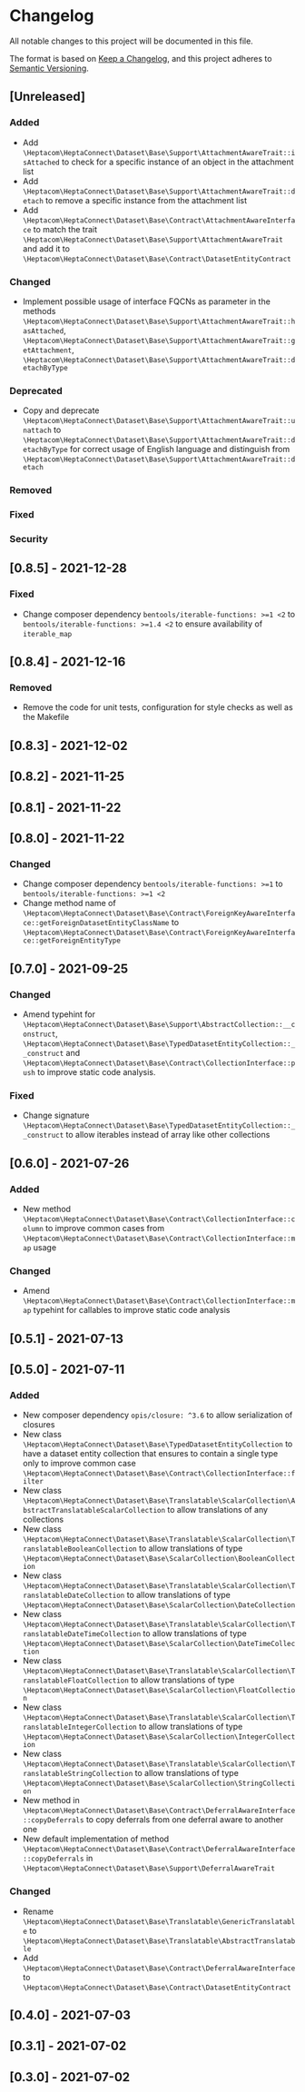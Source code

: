 # Changelog

All notable changes to this project will be documented in this file.

The format is based on [Keep a Changelog](https://keepachangelog.com/en/1.0.0/),
and this project adheres to [Semantic Versioning](https://semver.org/spec/v2.0.0.html).

## [Unreleased]

### Added

- Add `\Heptacom\HeptaConnect\Dataset\Base\Support\AttachmentAwareTrait::isAttached` to check for a specific instance of an object in the attachment list
- Add `\Heptacom\HeptaConnect\Dataset\Base\Support\AttachmentAwareTrait::detach` to remove a specific instance from the attachment list
- Add `\Heptacom\HeptaConnect\Dataset\Base\Contract\AttachmentAwareInterface` to match the trait `\Heptacom\HeptaConnect\Dataset\Base\Support\AttachmentAwareTrait` and add it to `\Heptacom\HeptaConnect\Dataset\Base\Contract\DatasetEntityContract`

### Changed

- Implement possible usage of interface FQCNs as parameter in the methods `\Heptacom\HeptaConnect\Dataset\Base\Support\AttachmentAwareTrait::hasAttached`, `\Heptacom\HeptaConnect\Dataset\Base\Support\AttachmentAwareTrait::getAttachment`, `\Heptacom\HeptaConnect\Dataset\Base\Support\AttachmentAwareTrait::detachByType`

### Deprecated

- Copy and deprecate `\Heptacom\HeptaConnect\Dataset\Base\Support\AttachmentAwareTrait::unattach` to `\Heptacom\HeptaConnect\Dataset\Base\Support\AttachmentAwareTrait::detachByType` for correct usage of English language and distinguish from `\Heptacom\HeptaConnect\Dataset\Base\Support\AttachmentAwareTrait::detach`

### Removed

### Fixed

### Security

## [0.8.5] - 2021-12-28

### Fixed

- Change composer dependency `bentools/iterable-functions: >=1 <2` to `bentools/iterable-functions: >=1.4 <2` to ensure availability of `iterable_map`

## [0.8.4] - 2021-12-16

### Removed

- Remove the code for unit tests, configuration for style checks as well as the Makefile

## [0.8.3] - 2021-12-02

## [0.8.2] - 2021-11-25

## [0.8.1] - 2021-11-22

## [0.8.0] - 2021-11-22

### Changed

- Change composer dependency `bentools/iterable-functions: >=1` to `bentools/iterable-functions: >=1 <2`
- Change method name of `\Heptacom\HeptaConnect\Dataset\Base\Contract\ForeignKeyAwareInterface::getForeignDatasetEntityClassName` to `\Heptacom\HeptaConnect\Dataset\Base\Contract\ForeignKeyAwareInterface::getForeignEntityType`

## [0.7.0] - 2021-09-25

### Changed

- Amend typehint for `\Heptacom\HeptaConnect\Dataset\Base\Support\AbstractCollection::__construct`, `\Heptacom\HeptaConnect\Dataset\Base\TypedDatasetEntityCollection::__construct` and `\Heptacom\HeptaConnect\Dataset\Base\Contract\CollectionInterface::push` to improve static code analysis.

### Fixed

- Change signature `\Heptacom\HeptaConnect\Dataset\Base\TypedDatasetEntityCollection::__construct` to allow iterables instead of array like other collections

## [0.6.0] - 2021-07-26

### Added

- New method `\Heptacom\HeptaConnect\Dataset\Base\Contract\CollectionInterface::column` to improve common cases from `\Heptacom\HeptaConnect\Dataset\Base\Contract\CollectionInterface::map` usage

### Changed

- Amend `\Heptacom\HeptaConnect\Dataset\Base\Contract\CollectionInterface::map` typehint for callables to improve static code analysis 

## [0.5.1] - 2021-07-13

## [0.5.0] - 2021-07-11

### Added

- New composer dependency `opis/closure: ^3.6` to allow serialization of closures
- New class `\Heptacom\HeptaConnect\Dataset\Base\TypedDatasetEntityCollection` to have a dataset entity collection that ensures to contain a single type only to improve common case `\Heptacom\HeptaConnect\Dataset\Base\Contract\CollectionInterface::filter`
- New class `\Heptacom\HeptaConnect\Dataset\Base\Translatable\ScalarCollection\AbstractTranslatableScalarCollection` to allow translations of any collections
- New class `\Heptacom\HeptaConnect\Dataset\Base\Translatable\ScalarCollection\TranslatableBooleanCollection` to allow translations of type `\Heptacom\HeptaConnect\Dataset\Base\ScalarCollection\BooleanCollection`
- New class `\Heptacom\HeptaConnect\Dataset\Base\Translatable\ScalarCollection\TranslatableDateCollection` to allow translations of type `\Heptacom\HeptaConnect\Dataset\Base\ScalarCollection\DateCollection`
- New class `\Heptacom\HeptaConnect\Dataset\Base\Translatable\ScalarCollection\TranslatableDateTimeCollection` to allow translations of type `\Heptacom\HeptaConnect\Dataset\Base\ScalarCollection\DateTimeCollection`
- New class `\Heptacom\HeptaConnect\Dataset\Base\Translatable\ScalarCollection\TranslatableFloatCollection` to allow translations of type `\Heptacom\HeptaConnect\Dataset\Base\ScalarCollection\FloatCollection`
- New class `\Heptacom\HeptaConnect\Dataset\Base\Translatable\ScalarCollection\TranslatableIntegerCollection` to allow translations of type `\Heptacom\HeptaConnect\Dataset\Base\ScalarCollection\IntegerCollection`
- New class `\Heptacom\HeptaConnect\Dataset\Base\Translatable\ScalarCollection\TranslatableStringCollection` to allow translations of type `\Heptacom\HeptaConnect\Dataset\Base\ScalarCollection\StringCollection`
- New method in `\Heptacom\HeptaConnect\Dataset\Base\Contract\DeferralAwareInterface::copyDeferrals` to copy deferrals from one deferral aware to another one 
- New default implementation of method `\Heptacom\HeptaConnect\Dataset\Base\Contract\DeferralAwareInterface::copyDeferrals` in `\Heptacom\HeptaConnect\Dataset\Base\Support\DeferralAwareTrait`

### Changed

- Rename `\Heptacom\HeptaConnect\Dataset\Base\Translatable\GenericTranslatable` to `\Heptacom\HeptaConnect\Dataset\Base\Translatable\AbstractTranslatable`
- Add `\Heptacom\HeptaConnect\Dataset\Base\Contract\DeferralAwareInterface` to `\Heptacom\HeptaConnect\Dataset\Base\Contract\DatasetEntityContract`

## [0.4.0] - 2021-07-03

## [0.3.1] - 2021-07-02

## [0.3.0] - 2021-07-02
